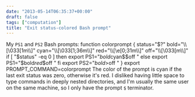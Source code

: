 ```yaml
---
date: "2013-05-14T06:35:37+00:00"
draft: false
tags: ["computation"]
title: "Exit status-colored Bash prompt"
---
```

My `PS1` and `PS2` Bash prompts: function colorprompt { status="$?" bold="\\[\033[1m\\]" cyan="\\[\033[1;36m\\]" red="\\[\e[0;31m\\]" off="\\[\033[m\\]" if [ "$status" -eq 0 ] then export PS1="$bold$cyan\$$off " else export PS1="$bold$red\$$off " fi export PS2="$bold>$off " } export PROMPT_COMMAND=colorprompt The color of the prompt is cyan if the last exit status was zero, otherwise it's red. I disliked having little space to type commands in deeply nested directories, and I'm usually the same user on the same machine, so I only have the prompt `$` terminator.
